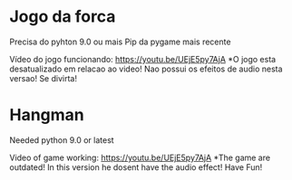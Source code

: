 # Jogo da forca
Precisa do pyhton 9.0 ou mais
Pip da pygame mais recente

Vídeo do jogo funcionando: 
https://youtu.be/UEjE5py7AjA
*O jogo esta desatualizado em relacao ao  video! 
Nao possui os efeitos de audio nesta versao!
Se divirta!


# Hangman
Needed python 9.0 or latest

Video of game working:
https://youtu.be/UEjE5py7AjA
*The game are outdated!
In this version he dosent have the audio effect!
Have Fun!
